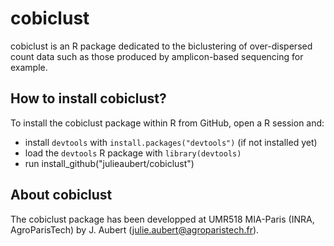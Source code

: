 # cobiclust

cobiclust is an R package dedicated to the biclustering of over-dispersed count data such as those produced by amplicon-based sequencing for example. 

## How to install cobiclust?

To install the cobiclust package within R from GitHub, open a R session and:

* install `devtools` with `install.packages("devtools")` (if not installed yet)
* load the `devtools` R package with `library(devtools)`
* run install_github("julieaubert/cobiclust")

## About cobiclust

The cobiclust package has been developped at UMR518 MIA-Paris (INRA, AgroParisTech) by J. Aubert (<julie.aubert@agroparistech.fr>). 
